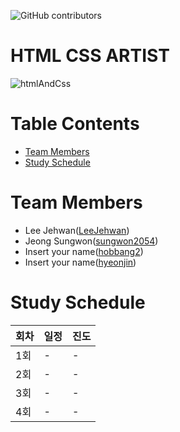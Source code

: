 ![GitHub contributors](https://img.shields.io/github/contributors/Alpha-ka-js/HTML-CSS-ARTIST?&color=brightgreen)
![<Languages>](https://img.shields.io/github/languages/count/Alpha-ka-JS/HTML-CSS-ARTIST?&color=brightgreen)
![<TopLanguages>](https://img.shields.io/github/languages/top/Alpha-ka-JS/HTML-CSS-ARTIST?&color=brightgreen)
![<repoSize>](https://img.shields.io/github/repo-size/Alpha-ka-JS/HTML-CSS-ARTIST)
![<CommitActivity>](https://img.shields.io/github/commit-activity/m/Alpha-ka-JS/HTML-CSS-ARTIST)
![<LastCommit>](https://img.shields.io/github/last-commit/Alpha-ka-JS/HTML-CSS-ARTIST)

# HTML CSS ARTIST
![htmlAndCss](https://upload.wikimedia.org/wikipedia/commons/thumb/1/10/CSS3_and_HTML5_logos_and_wordmarks.svg/511px-CSS3_and_HTML5_logos_and_wordmarks.svg.png)

# Table Contents
* [Team Members](#team-members)
* [Study Schedule](#study-schedule)

# <a name="team-members"></a>Team Members
* Lee Jehwan([LeeJehwan](https://github.com/LeeJehwan))
* Jeong Sungwon([sungwon2054](https://github.com/sungwon2054))
* Insert your name([hobbang2](https://github.com/hobbang2))
* Insert your name([hyeonjin](https://github.com/hamjins))

# <a name="study-schedule"></a>Study Schedule
회차 | 일정 | 진도
------|------|-----
1회|-|-
2회|-|-
3회|-|-
4회|-|-
